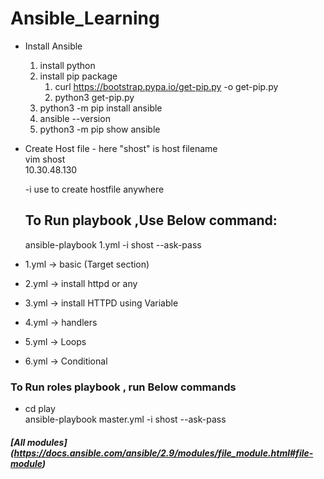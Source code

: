 # Ansible_Learning
- Install  Ansible 
    1) install python 
    2) install pip package 
       1) curl https://bootstrap.pypa.io/get-pip.py -o get-pip.py
       2) python3 get-pip.py
    3) python3 -m pip install ansible
    4) ansible --version
    5) python3 -m pip show ansible
- Create Host file - here "shost" is host filename <br />
    vim shost   <br />
    10.30.48.130 <br />
  
  -i use to create hostfile anywhere
  ## To Run  playbook ,Use Below command:
  ansible-playbook  1.yml  -i shost --ask-pass
  
  
- 1.yml -> basic (Target section)
- 2.yml -> install httpd or any 
- 3.yml -> install HTTPD using Variable
- 4.yml -> handlers 
- 5.yml -> Loops
- 6.yml -> Conditional 

### To Run roles playbook , run Below commands
- cd play <br />
ansible-playbook master.yml -i shost --ask-pass



##### [All modules] (https://docs.ansible.com/ansible/2.9/modules/file_module.html#file-module)

